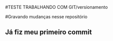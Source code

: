 #TESTE TRABALHANDO COM GIT/versionamento

#Gravando mudanças nesse repositório

## Já fiz meu primeiro commit